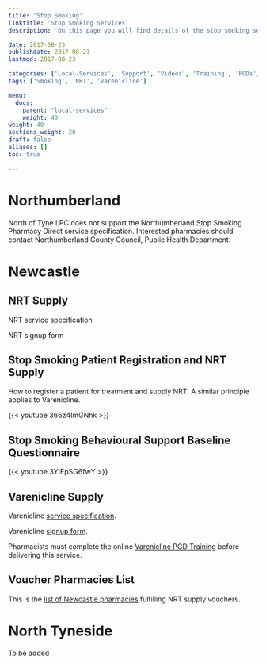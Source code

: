 ```yaml
---
title: 'Stop Smoking'
linktitle: 'Stop Smoking Services'
description: 'On this page you will find details of the stop smoking services commissioned in our region'

date: 2017-08-23
publishdate: 2017-08-23
lastmod: 2017-08-23

categories: ['Local-Services', 'Support', 'Videos', 'Training', 'PGDs']
tags: ['Smoking', 'NRT', 'Varenicline']

menu:
  docs:
    parent: "local-services"
    weight: 40
weight: 40
sections_weight: 20
draft: false
aliases: []
toc: true

---
```


# Northumberland

North of Tyne LPC does not support the Northumberland Stop Smoking Pharmacy Direct service specification.  Interested pharmacies should contact Northumberland County Council, Public Health Department.

# Newcastle

## NRT Supply

NRT service specification

NRT signup form

## Stop Smoking Patient Registration and NRT Supply

How to register a patient for treatment and supply NRT. A similar principle applies to Varenicline.

{{< youtube 366z4ImGNhk >}}

## Stop Smoking Behavioural Support Baseline Questionnaire

{{< youtube 3YIEpSG6fwY >}}

## Varenicline Supply

Varenicline [service specification](/files/Newcl-Varenicline-Service-Spec.pdf).

Varenicline [signup form](/files/Newcl-Varenicline-Signup.pdf).

Pharmacists must complete the online [Varenicline PGD Training](https://www.northoftynelpc.com/training/varenicline-pgd-newcl/) before delivering this service.

## Voucher Pharmacies List

This is the [list of Newcastle pharmacies](/files/Newcl-Voucher-Pharmacies.pdf) fulfilling NRT supply vouchers.

# North Tyneside

To be added
